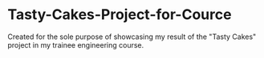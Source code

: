 # Tasty-Cakes-Project-for-Cource
Created for the sole purpose of showcasing my result of the "Tasty Cakes"  project in my trainee engineering course.

